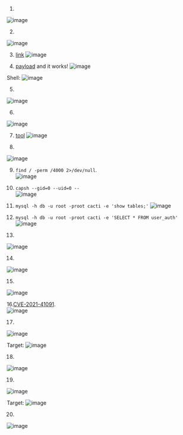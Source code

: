 1.
![image](https://github.com/LawsonSchwantz/Writeups/assets/74954683/c899fefd-379f-4c16-8202-4f31dfc836ea)

2.
![image](https://github.com/LawsonSchwantz/Writeups/assets/74954683/14d48b0b-6529-472e-b1ef-392b75093669)

3. [link](https://www.exploit-db.com/exploits/51166)
![image](https://github.com/LawsonSchwantz/Writeups/assets/74954683/51eb0207-cfb7-4533-973c-7f2d4e00528c)

4. [payload](https://github.com/FredBrave/CVE-2022-46169-CACTI-1.2.22/blob/main/CVE-2022-46169.py) and it works!
![image](https://github.com/LawsonSchwantz/Writeups/assets/74954683/827fb9ab-34ad-4cf0-a0b1-8da42c03a03b)

Shell:
![image](https://github.com/LawsonSchwantz/Writeups/assets/74954683/fbaa2fb2-65ed-4bec-9b18-02e4a92d72ba)

5.
![image](https://github.com/LawsonSchwantz/Writeups/assets/74954683/7e6370bd-1c3c-466c-82fe-5b05d38563b4)

6.
![image](https://github.com/LawsonSchwantz/Writeups/assets/74954683/da8ad103-a5e1-4e20-b075-4190b609593e)

7. [tool](https://crackstation.net/)
![image](https://github.com/LawsonSchwantz/Writeups/assets/74954683/d85de5e5-f864-4db9-98fa-ff97dceed205)

8.
![image](https://github.com/LawsonSchwantz/Writeups/assets/74954683/24e79eeb-4bcf-4a03-84c3-fdeaf102889f)

9. `find / -perm /4000 2>/dev/null`. <br>
![image](https://github.com/LawsonSchwantz/Writeups/assets/74954683/76c58328-0b8d-488a-8a1c-a95bbea53a74)

10. `capsh --gid=0 --uid=0 --`<br>
![image](https://github.com/LawsonSchwantz/Writeups/assets/74954683/2d64785b-ea13-40a4-b1f1-4ce9856cacb6)

11. `mysql -h db -u root -proot cacti -e 'show tables;'`
![image](https://github.com/LawsonSchwantz/Writeups/assets/74954683/e9d0853c-06fe-4615-9d57-d7bed8b59698)

12. `mysql -h db -u root -proot cacti -e 'SELECT * FROM user_auth'`
![image](https://github.com/LawsonSchwantz/Writeups/assets/74954683/e5be6a2c-b74a-4e4b-8802-6db3923fdd4c)

13.
![image](https://github.com/LawsonSchwantz/Writeups/assets/74954683/9ec874de-0323-4fcd-8186-fce4b9e70003)

14.
![image](https://github.com/LawsonSchwantz/Writeups/assets/74954683/a6bb8979-6ff1-44fb-8b0f-fd30d010ca39)

15.
![image](https://github.com/LawsonSchwantz/Writeups/assets/74954683/c97784a5-b727-410c-b57c-81a39087479b)

16.[CVE-2021-41091](https://cve.mitre.org/cgi-bin/cvename.cgi?name=CVE-2021-41091).<br>
![image](https://github.com/LawsonSchwantz/Writeups/assets/74954683/0353c967-93bc-42ec-ac12-6cb8f9c7186d)

17.
![image](https://github.com/LawsonSchwantz/Writeups/assets/74954683/276ad086-ec4c-47f1-a354-2f45f37890c0)

Target:
![image](https://github.com/LawsonSchwantz/Writeups/assets/74954683/a686a758-91ac-40bd-8ec5-56d46347fdee)

18.
![image](https://github.com/LawsonSchwantz/Writeups/assets/74954683/fb8c60a3-0246-474e-93e0-d9f6db45d43a)

19.
![image](https://github.com/LawsonSchwantz/Writeups/assets/74954683/6d68437a-27e1-477e-84ef-29df907bce32)

Target:
![image](https://github.com/LawsonSchwantz/Writeups/assets/74954683/bb502e8e-9259-4481-a493-d1e520785366)

20.
![image](https://github.com/LawsonSchwantz/Writeups/assets/74954683/66a254e6-1f10-4fb5-a2f0-633d39efa519)































